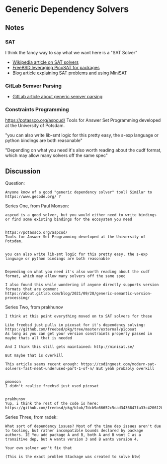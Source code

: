 # Generic Dependency Solvers

## Notes

### SAT
I think the fancy way to say what we want here is a "SAT Solver"

- [Wikipedia article on SAT solvers](https://en.wikipedia.org/wiki/SAT_solver)
- [FreeBSD leveraging PicoSAT for packages](https://github.com/freebsd/pkg/tree/master/external/picosat)
- [Blog article explaining SAT problems and using MiniSAT](https://codingnest.com/modern-sat-solvers-fast-neat-underused-part-1-of-n/)

### GitLab Semver Parsing

- [GitLab article about generic semver parsing](https://about.gitlab.com/blog/2021/09/28/generic-semantic-version-processing/)


### Constraints Programming

<https://potassco.org/aspcud/>
Tools for Answer Set Programming developed at the University of Potsdam.


"you can also write lib-smt logic for this pretty easy, the s-exp language or python bindings are both reasonable"

"Depending on what you need it's also worth reading about the cudf format, which may allow many solvers off the same spec"

## Discussion

Question:

```
Anyone know of a good "generic dependency solver" tool? Similar to https://www.gecode.org/ ?
```

Series One, from Paul Monson:

```
aspcud is a good solver, but you would either need to write bindings or find some existing bindings for the ecosystem you need


https://potassco.org/aspcud/
Tools for Answer Set Programming developed at the University of Potsdam.


you can also write lib-smt logic for this pretty easy, the s-exp language or python bindings are both reasonable


Depending on what you need it's also worth reading about the cudf format, which may allow many solvers off the same spec

I also found this while wondering if anyone directly supports version formats that are common: https://about.gitlab.com/blog/2021/09/28/generic-semantic-version-processing/
```

Series Two, from prakhunov

```
I think at this point everything moved on to SAT solvers for these

Like freebsd just pulls in picosat for it's dependency solving:
https://github.com/freebsd/pkg/tree/master/external/picosat
As long as you can get your version constraints properly passed in maybe thats all that is needed

And I think this still gets maintained: http://minisat.se/

But maybe that is overkill

This article seems recent enough: https://codingnest.com/modern-sat-solvers-fast-neat-underused-part-1-of-n/ But yeah probably overkill


pmonson
I didn't realize freebsd just used picosat


prakhunov
Yup, i think the rest of the code is here: https://github.com/freebsd/pkg/blob/7dcb9a66652c5cad3436847fa33c420612031b38/libpkg/pkg_solve.c
```

Series Three, from radek:
```
What sort of dependency issues? Most of the time dep issues aren't due to tooling, but rather incompatible bounds declared by package authors. IE You add package A and B, both A and B want C as a transitive dep, but A wants version 3 and B wants version 4.

Your own solver won't fix that

(This is the exact problem Stackage was created to solve btw)
```


